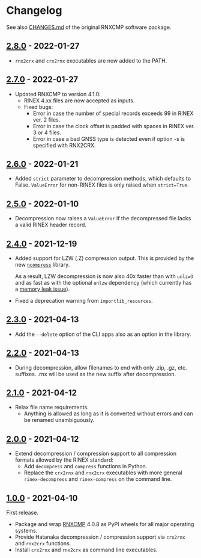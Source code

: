 # Changelog

See also [CHANGES.md](rnxcmp/docs/CHANGES.md) of the original RNXCMP software package.

## [2.8.0] - 2022-01-27

- `rnx2crx` and `crx2rnx` executables are now added to the PATH.

## [2.7.0] - 2022-01-27

- Updated RNXCMP to version 4.1.0:
   - RINEX 4.xx files are now accepted as inputs.
   - Fixed bugs:
       + Error in case the number of special records exceeds 99 
         in RINEX ver. 2 files.
       + Error in case the clock offset is padded with spaces in RINEX ver. 3 or 4 files. 
       + Error in case a bad GNSS type is detected even if option -s 
         is specified with RNX2CRX.

## [2.6.0] - 2022-01-21

- Added `strict` parameter to decompression methods, which defaults to False.
  `ValueError` for non-RINEX files is only raised when `strict=True`. 

## [2.5.0] - 2022-01-10

- Decompression now raises a `ValueError` if the decompressed file lacks a valid RINEX header record.

## [2.4.0] - 2021-12-19

- Added support for LZW (.Z) compression output. This is provided by the
  new [`ncompress`](https://github.com/valgur/ncompress) library.

  As a result, LZW decompression is now also 40x faster than with `unlzw3` and as fast as with the optional `unlzw`
  dependency
  (which currently has a [memory leak issue](https://github.com/ionelmc/python-unlzw/pull/3)).

- Fixed a deprecation warning from `importlib_resources`.

## [2.3.0] - 2021-04-13

- Add the `--delete` option of the CLI apps also as an option in the library.

## [2.2.0] - 2021-04-13

- During decompression, allow filenames to end with only .zip, .gz, etc. suffixes. .rnx will be used as the new suffix
  after decompression.

## [2.1.0] - 2021-04-12

- Relax file name requirements.
    - Anything is allowed as long as it is converted without errors and can be renamed unambiguously.

## [2.0.0] - 2021-04-12

- Extend decompression / compression support to all compression formats allowed by the RINEX standard:
    - Add `decompress` and `compress` functions in Python.
    - Replace the `crx2rnx` and `rnx2crx` executables with more general `rinex-decompress` and `rinex-compress` on the
      command line.

## [1.0.0] - 2021-04-10

First release.

- Package and wrap [RNXCMP](https://terras.gsi.go.jp/ja/crx2rnx.html) 4.0.8 as PyPI wheels for all major operating
  systems.
- Provide Hatanaka decompression / compression support via `crx2rnx` and `rnx2crx` functions.
- Install `crx2rnx` and `rnx2crx` as command line executables.

[2.8.0]: https://github.com/valgur/hatanaka/compare/v2.7.0...v2.8.0
[2.7.0]: https://github.com/valgur/hatanaka/compare/v2.6.0...v2.7.0
[2.6.0]: https://github.com/valgur/hatanaka/compare/v2.5.0...v2.6.0
[2.5.0]: https://github.com/valgur/hatanaka/compare/v2.4.0...v2.5.0
[2.4.0]: https://github.com/valgur/hatanaka/compare/v2.3.0...v2.4.0
[2.3.0]: https://github.com/valgur/hatanaka/compare/v2.2.0...v2.3.0
[2.2.0]: https://github.com/valgur/hatanaka/compare/v2.1.0...v2.2.0
[2.1.0]: https://github.com/valgur/hatanaka/compare/v2.0.0...v2.1.0
[2.0.0]: https://github.com/valgur/hatanaka/compare/v1.0.0...v2.0.0
[1.0.0]: https://github.com/valgur/hatanaka/releases/tag/v1.0.0
